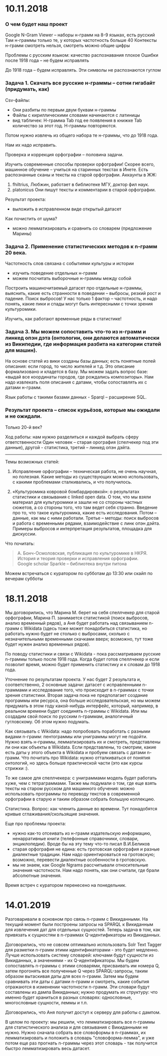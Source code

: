 # 10.11.2018

### О чем будет наш проект

Google N-Gram Viewer – наборы н-грамм на 8-9 языках, есть русский
Там н-граммы только те, у которых частотность больше 40
Контексты н-грамм смотреть нельзя, смотреть можно общие цифры

Проблемы с русским языком: качество распознавания плохое
Ошибки после 1918 года – не будем исправлять

До 1918 года – будем исправлять. Эти символы не распознаются гуглом

### Задача 1. Скачать все русские н-граммы – сотни гигабайт (придумать, как)

Csv-файлы: 
- Они разбиты по первым двум буквам н-граммы
- Файлы с кириллическими словами начинаются с латиницы
- вид табличек: Н-грамма Tab год ее появления в книжке Tab количество за этот год. Н-граммы повторяются. 

Потом нужно извлечь из общего набора те н-граммы, что до 1918 года. 

Нам их надо исправить.

Проверка и коррекция орфографии – половина задачи. 

Изучить современные способы проверки орфографии! Скорее всего, машинное обучение – учиться на старинных текстах в Инете.  Есть распознанные сканы и тексты на старой орфографии. Аккаунты в ЖЖ: 
1. fhiltrius, Любжин, работает в библиотеке МГУ, доктор фил наук. 
2. platonicus 
Они пишут тексты и комментарии в старой орфографии. 

Результат проекта:
- выложить в исправленном виде открытый датасет

Как почистить от шума?
- можно лемматизировать и сравнить со словарем (предложение Марины)

### Задача 2. Применение статистических методов к n-грамм 20 века. 

Частотность слов связана с событиями культуры и истории

- изучить поведение отдельных н-грамм
- можем посчитать выборочные н-граммы между собой

Построить машиночитаемый датасет про отдельные н-граммы, выяснить, какие есть странности в поведении – выбросы, резкий рост и падение. Поиск выбросов! У нас только 1 фактор – частотность, и надо понять, какие пики и спады могут быть интересными с точки зрения культуромики. 

Изучить, как работают временные ряды в статистике! 

### Задача 3. Мы можем сопоставить что-то из н-грамм и линкед опэн дэта (онтологии, они делаются автоматически из Википедии, где информация разбита на категории статей для машин). 

На основе статей из вики созданы базы данных; есть понятные полей описания: если город, то число жителей и т.д. Это описание формализовано и кладется в базу. Мы можем задать вопрос базе: «выдай все координаты городов, где рождались композиторы». Нам надо извлекать поля описания с датами, чтобы сопоставлять их с датами н-грамм. 

Язык работы с такими базами данных - Sparql – расширение SQL.

### Результат проекта – список курьёзов, которые мы ожидали и не ожидали. 

Только 20-й век? 

Ход работы: нам нужно разделиться и каждой выбрать сферу ответственности
Один человек – старая орография (спелчекер под эти данные), другой - статистика, третий – линкед опэн дэйта. 


--- 

Темы возможных статей: 

1. Исправление орфографии – техническая работа, не очень научная, но полезная. Какие методы из существующих можно использовать, с какими проблемами сталкивались, и что получилось. 

2. «Культуромика ковровой бомбардировкой»: о результатах статистики и связывания с linked open data. О том, что мы взяли материал для культуромики и зашли не со стороны частных сюжетов, а со стороны того, что там ведет себя странно. 
Введение про то, что такое культуромика, какие есть исследования. Потом – данные, как мы с ними работали. Третье – методы: поиск выбросов и работа с временными рядами, взаимодействие с линк опэн дэйта. Примеры выбросов и интерпретация результатов, площадка для дискуссии.
 
Что почитать: 
> А. Бонч-Осмоловская, публикация по культуромике в НКРЯ.
> История и теория проверки и исправления орфографии.  
> Google scholar 
> Sparkle – библиотека внутри питона


Можем встречаться с куратором по субботам до 13:30 или скайп по вечерам субботы


# 18.11.2018

Мы договорились, что Марина М. берет на себя спеллчекер для старой орфографии, Марина П. занимается статистикой (поиск выбросов, анализ временный рядов), а Аня будет работать над связыванием n-грамм с Wikidata (здесь тоже может понадобиться статистика, но работать нужно будет не столько с выбросами, сколько с незначительными временными скачками вверх; возможно, тут тоже будет нужен анализ временных рядов).

По поводу статистики и связи с Wikidata - пока рассматриваем русские n-граммы только после 1918 года. Когда будет готов спеллчекер и если позволит время, можно будет применить статистику и к словам до 1918 года. 

Уточнение по результатам проекта. У нас будет 2 результата и, соответственно, 2 основные задачи: датасет с исправленными n-граммами и исследование того, что происходит в n-граммах с точки зрения статистики. Вторая задача пока не предполагает создание программы или ресурса, она больше исследовательская, но мы можем придумать в этом году какой-нибудь интерфейс, который, например, в реальном времени будет соединять n-граммы с Wikidata. Или мы создадим свой поиск по русским n-граммам, аналогичный гугловскому. Об этом нужно подумать.

Как связывать с Wikidata: надо попробовать поработать с разными видами n-грамм: пентограммы или униграммы могут не подойти. Нужно взять н-граммы, лемматизировать их и смотреть, представлены ли они как объекты в Wikidata. Если представлены, то смотрим, какие есть даты у этого объекта в Wikidata и пробуем связать с датами n-грамм. Что почитать про Wikidata: нужно отталкиваться от понятия онтологий, но здесь больше практической части (это как курсы стрижки :). 

То же самое для спеллчекера: с униграммами модель будет работать хуже, чем с тетраграммами. Также мы подумали о том, где еще взять тексты на старом русском для машинного обучения: можно использовать программы по переводу текстов в современной орфографии в старую и таким образом собрать большую коллекцию.  

Статистика. Вопрос: как членить данные во времени. Тут понадобятся кривые сглаживания/скользящие значения. 

Еще про проблемы проекта:
- нужно как-то отсеивать из н-грамм издательскую информацию, ненарративные книги (телефонные справочники, словари, энциклопедии). Вроде бы на эту тему что-то писал В.И.Беликов
- старая орфография не едина: есть гротовская орфография и разные диалектные традиции. Нам надо ориентироваться на гротовскую; возможно, перевести диалектные особенности в гротовскую.  
- мы не знаем, как Google Ngrams рассчитывали относительные значения частотности. Нам надо понять, как они считали, где брали абсолютные значения. 

Время встреч с куратором перенесено на понедельник. 

# 14.01.2019

Разговаривали в основном про связь n-грамм с Викиданными. На текущий момент были построены запросы на SPARQL к Викиданным для извлечения дат для отдельных сущностей. Теперь задача в том, как привязать к сущностям в n-граммах Q-идентификаторы из Викиданных. 

Договорились, что не совсем оптимально использовать Solr Text Tagger для разметки n-грамм этими идентификаторами - это будет медленно. Лучше использовать систему словарей: ключами будут сущности из Викиданных, а значениями - их Q-идентификаторы. Мы будем сопоставлять n-граммы с этими словарями, присваивать им номера Q, затем прогонять все полученные Q через SPARQL-запросы, таким образом вытаскивая даты для всех n-грамм. Затем мы будем сравнивать эти даты с датами n-грамм и смотреть, какие события отражаются в изменении частотности n-грамм. Эти словари будут составлены из дампа Викиданных; нужно продумать их структуру: что именно будет храниться в разных словарях: однословные, многословные сущности, леммы и т.п.  

Договорились, что Аня получит доступ к серверу для работы с дампом. 

В целом по проекту: мы решили, что лемматизировать все n-граммы для статистического анализа и для связывания с Викиданными не нужно. Нужно сначала собрать все словоформы в n-граммах, их лемматизировать и положить в словарь "словоформа-лемма", и уже потом еще раз прогнать n-граммы через этот словарь - так получится быстро лемматизировать весь датасет. 

